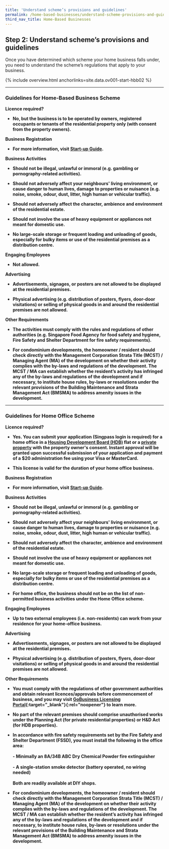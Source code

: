 ```yaml
---
title: 'Understand scheme’s provisions and guidelines'
permalink: /home-based-businesses/understand-scheme-provisions-and-guidelines/
third_nav_title: Home-Based Businesses
---
```


## Step 2: Understand scheme’s provisions and guidelines

Once you have determined which scheme your home business falls under, you need to understand the scheme’s regulations that apply to your business.

{% include overview.html anchorlinks=site.data.ov001-start-hbb02 %}

<hr>

<a name="home_based_biz_scheme_guidelines"></a>
### Guidelines for Home-Based Business Scheme

<strong>Licence required?<strong>

- No, but the business is to be operated by owners, registered occupants or tenants of the residential property only (with consent from the property owners).

<strong>Business Registration</strong>

- For more information, visit [Start-up Guide](/start-a-business/?src=hbb). 

<strong>Business Activities</strong>

- Should not be illegal, unlawful or immoral (e.g. gambling or pornography-related activities).

- Should not adversely affect your neighbours' living environment, or cause danger to human lives, damage to properties or nuisance (e.g. noise, smoke, odour, dust, litter, high human or vehicular traffic).

- Should not adversely affect the character, ambience and environment of the residential estate.

- Should not involve the use of heavy equipment or appliances not meant for domestic use.

- No large-scale storage or frequent loading and unloading of goods, especially for bulky items or use of the residential premises as a distribution centre.

<strong>Engaging Employees</strong>

- Not allowed.

<strong>Advertising</strong>

- Advertisements, signages, or posters are not allowed to be displayed at the residential premises.

- Physical advertising (e.g. distribution of posters, flyers, door-door visitations) or selling of physical goods in and around the residential premises are not allowed.

<strong>Other Requirements</strong>

- The activities must comply with the rules and regulations of other authorities (e.g. Singapore Food Agency for food safety and hygiene, Fire Safety and Shelter Department for fire safety requirements).

- For condominium developments, the homeowner / resident should check directly with the Management Corporation Strata Title (MCST) / Managing Agent (MA) of the development on whether their activity complies with the by-laws and regulations of the development. The MCST / MA can establish whether the resident’s activity has infringed any of the by-laws and regulations of the development and if necessary, to institute house rules, by-laws or resolutions under the relevant provisions of the Building Maintenance and Strata Management Act (BMSMA) to address amenity issues in the development.

<hr>

<a name="home_office_scheme_guidelines"></a>
### Guidelines for Home Office Scheme

<strong>Licence required?<strong>

- Yes. You can submit your application (Singpass login is required) for a home office in a [Housing Development Board (HDB)](/browse-all-licences/housing-&-development-board-(hdb)/home-office-scheme-(hdb)) flat or a [private property](/browse-all-licences/urban-redevelopment-authority-(ura)/home-office-scheme-(for-private-residential-properties)) with the property owner's consent. Instant approval will be granted upon successful submission of your application and payment of a $20 administration fee using your Visa or MasterCard.

- This license is valid for the duration of your home office business.

<strong>Business Registration</strong>

- For more information, visit [Start-up Guide](/start-a-business/?src=hbb). 

<strong>Business Activities</strong>

- Should not be illegal, unlawful or immoral (e.g. gambling or pornography-related activities).

- Should not adversely affect your neighbours' living environment, or cause danger to human lives, damage to properties or nuisance (e.g. noise, smoke, odour, dust, litter, high human or vehicular traffic).

- Should not adversely affect the character, ambience and environment of the residential estate.

- Should not involve the use of heavy equipment or appliances not meant for domestic use.

- No large-scale storage or frequent loading and unloading of goods, especially for bulky items or use of the residential premises as a distribution centre.

- For home office, the business should not be on the list of non-permitted business activities under the Home Office scheme.

<strong>Engaging Employees</strong>

- Up to two external employees (i.e. non-residents) can work from your residence for your home-office business.

<strong>Advertising</strong>

- Advertisements, signages, or posters are not allowed to be displayed at the residential premises.

- Physical advertising (e.g. distribution of posters, flyers, door-door visitations) or selling of physical goods in and around the residential premises are not allowed.

<strong>Other Requirements</strong>

- You must comply with the regulations of other government authorities and obtain relevant licences/approvals before commencement of business, and you may visit [GoBusiness Licensing Portal](https://licence1.business.gov.sg/feportal/web/frontier/home){:target="_blank"}{:rel="noopener"} to learn more.

- No part of the relevant premises should comprise unauthorised works under the Planning Act (for private residential properties) or H&D Act (for HDB properties).

- In accordance with fire safety requirements set by the Fire Safety and Shelter Department (FSSD), you must install the following in the office area:<br><br>- Minimally an 8A/34B ABC Dry Chemical Powder fire extinguisher<br><br>- A single-station smoke detector (battery operated, no wiring needed)<br><br>Both are readily available at DIY shops.

- For condominium developments, the homeowner / resident should check directly with the Management Corporation Strata Title (MCST) / Managing Agent (MA) of the development on whether their activity complies with the by-laws and regulations of the development. The MCST / MA can establish whether the resident’s activity has infringed any of the by-laws and regulations of the development and if necessary, to institute house rules, by-laws or resolutions under the relevant provisions of the Building Maintenance and Strata Management Act (BMSMA) to address amenity issues in the development.
